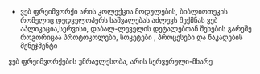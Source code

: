 - ვებ ფრეიმვორქი არის კოლექცია მოდულების, ბიბლიოთეკის რომელიც დედველოპერს საშვალებას აძლევს შექმნას ვებ აპლიკაცია,სერვისი,
დაბალ-ლეველის დეტალებთან შეხების გარეშე როგორიცაა პროტოკოლები, სოკეტები , პროცესები და ნაკადების მენეჯმენტი 

ვებ ფრეიმვორქების უმრავლესობა, არის სერვერული-მხარე 
